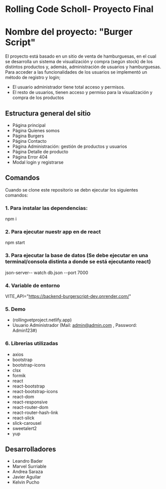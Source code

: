 # Rolling Code Scholl- Proyecto Final

# Nombre del proyecto: "Burger Script"

El proyecto está basado en un sitio de venta de hamburguesas, en el cual se desarrolla un sistema de visualización y compra (según stock) de los distintos productos y, además, administración de usuarios y hamburguesas. 
Para acceder a las funcionalidades de los usuarios se implementó un método de registro y login; 
 -	El usuario administrador tiene total acceso y permisos. 
 -	El resto de usuarios, tienen acceso y permiso para la visualización y compra de los productos

## Estructura general del sitio
 -	Página principal
 -	Página Quienes somos
 -	Página Burgers
 -	Página Contacto
 -	Página Administración: gestión de productos y usuarios
 -	Página Detalle de producto 
 -	Página Error 404
 -	Modal login y registrarse

## Comandos
Cuando se clone este repositorio se debn ejecutar los siguientes comandos:

### 1. Para instalar las dependencias:
   npm i
   
### 2. Para ejecutar nuestr app en de react
   npm start

###  3. Para ejecutar la base de datos (Se debe ejecutar en una terminal/consola distinta a donde se está ejecutanto react)
  json-server-- watch db.json --port 7000

### 4. Variable de entorno
VITE_API="https://backend-burgerscript-dev.onrender.com/"

### 5. Demo
 -	(rollingvetproject.netlify.app)
 -	Usuario Administrador (Mail: admin@admin.com , Password: Admin123#)

### 6. Librerías utilizadas
 -	axios
 -	bootstrap
 -	bootstrap-icons
 -	clsx
 -	formik
 -	react
 -	react-bootstrap
 -	react-bootstrap-icons
 -	react-dom
 -	react-responsive
 -	react-router-dom
 -	react-router-hash-link
 -	react-slick
 -	slick-carousel
 -	sweetalert2 
 -	yup

 ## Desarrolladores
 -	Leandro Bader
 -	Marvel Surriable
 -	Andrea Saraza
 -	Javier Aguilar
 -	Kelvin Pucho

